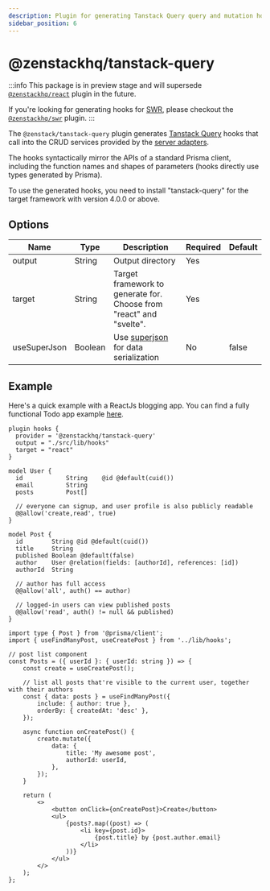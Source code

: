 ```yaml
---
description: Plugin for generating Tanstack Query query and mutation hooks
sidebar_position: 6
---
```


# @zenstackhq/tanstack-query

:::info
This package is in preview stage and will supersede [`@zenstackhq/react`](/docs/reference/plugins/react) plugin in the future.

If you're looking for generating hooks for [SWR](https://swr.vercel.app/), please checkout the [`@zenstackhq/swr`](/docs/reference/plugins/swr) plugin.
:::

The `@zenstack/tanstack-query` plugin generates [Tanstack Query](https://tanstack.com/query/latest) hooks that call into the CRUD services provided by the [server adapters](/docs/category/server-adapters).

The hooks syntactically mirror the APIs of a standard Prisma client, including the function names and shapes of parameters (hooks directly use types generated by Prisma).

To use the generated hooks, you need to install "tanstack-query" for the target framework with version 4.0.0 or above.

## Options

| Name    | Type   | Description                                             | Required | Default |
| ------- | ------ | ------------------------------------------------------- | -------- | ------- |
| output  | String | Output directory                                        | Yes      |         |
| target  | String | Target framework to generate for. Choose from "react" and "svelte".                                        | Yes      |         |
| useSuperJson  | Boolean | Use [superjson](https://github.com/blitz-js/superjson) for data serialization                                        | No      | false        |

## Example

Here's a quick example with a ReactJs blogging app. You can find a fully functional Todo app example [here](https://github.com/zenstackhq/sample-todo-nextjs-tanstack).

```prisma title='/schema.zmodel'
plugin hooks {
  provider = '@zenstackhq/tanstack-query'
  output = "./src/lib/hooks"
  target = "react"
}

model User {
  id            String    @id @default(cuid())
  email         String
  posts         Post[]

  // everyone can signup, and user profile is also publicly readable
  @@allow('create,read', true)
}

model Post {
  id        String @id @default(cuid())
  title     String
  published Boolean @default(false)
  author    User @relation(fields: [authorId], references: [id])
  authorId  String

  // author has full access
  @@allow('all', auth() == author)

  // logged-in users can view published posts
  @@allow('read', auth() != null && published)
}
```

```tsx title='/src/components/posts.tsx'
import type { Post } from '@prisma/client';
import { useFindManyPost, useCreatePost } from '../lib/hooks';

// post list component
const Posts = ({ userId }: { userId: string }) => {
    const create = useCreatePost();

    // list all posts that're visible to the current user, together with their authors
    const { data: posts } = useFindManyPost({
        include: { author: true },
        orderBy: { createdAt: 'desc' },
    });

    async function onCreatePost() {
        create.mutate({
            data: {
                title: 'My awesome post',
                authorId: userId,
            },
        });
    }

    return (
        <>
            <button onClick={onCreatePost}>Create</button>
            <ul>
                {posts?.map((post) => (
                    <li key={post.id}>
                        {post.title} by {post.author.email}
                    </li>
                ))}
            </ul>
        </>
    );
};
```
